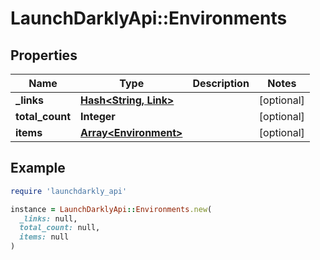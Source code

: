 # LaunchDarklyApi::Environments

## Properties

| Name | Type | Description | Notes |
| ---- | ---- | ----------- | ----- |
| **_links** | [**Hash&lt;String, Link&gt;**](Link.md) |  | [optional] |
| **total_count** | **Integer** |  | [optional] |
| **items** | [**Array&lt;Environment&gt;**](Environment.md) |  | [optional] |

## Example

```ruby
require 'launchdarkly_api'

instance = LaunchDarklyApi::Environments.new(
  _links: null,
  total_count: null,
  items: null
)
```

